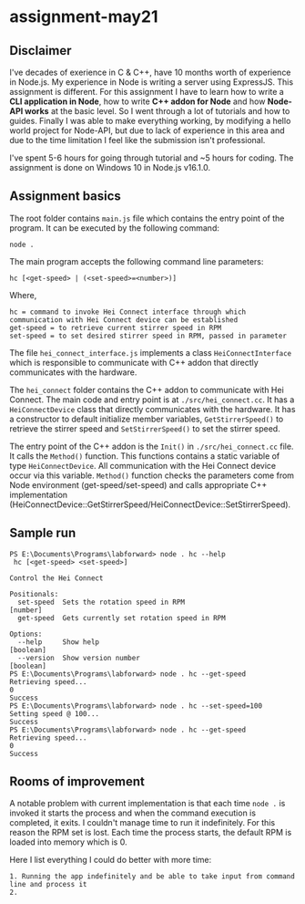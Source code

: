# assignment-may21
## Disclaimer
I've decades of exerience in C & C++, have 10 months worth of experience in Node.js. My experience in Node is writing a server using ExpressJS. This assignment is different. For this assignment I have to learn how to write a __CLI application in Node__, how to write __C++ addon for Node__ and how __Node-API works__ at the basic level. So I went through a lot of tutorials and how to guides. Finally I was able to make everything working, by modifying a hello world project for Node-API, but due to lack of experience in this area and due to the time limitation I feel like the submission isn't professional.

I've spent 5-6 hours for going through tutorial and ~5 hours for coding. The assignment is done on Windows 10 in Node.js v16.1.0.

## Assignment basics
The root folder contains `main.js` file which contains the entry point of the program. It can be executed by the following command:

    node .
    
The main program accepts the following command line parameters:

    hc [<get-speed> | (<set-speed>=<number>)]

Where,

    hc = command to invoke Hei Connect interface through which communication with Hei Connect device can be established
    get-speed = to retrieve current stirrer speed in RPM
    set-speed = to set desired stirrer speed in RPM, passed in parameter
    
The file `hei_connect_interface.js` implements a class `HeiConnectInterface` which is responsible to communicate with C++ addon that directly communicates with the hardware.

The `hei_connect` folder contains the C++ addon to communicate with Hei Connect. The main code and entry point is at `./src/hei_connect.cc`. It has a `HeiConnectDevice` class that directly communicates with the hardware. It has a constructor to default initialize member variables, `GetStirrerSpeed()` to retrieve the stirrer speed and `SetStirrerSpeed()` to set the stirrer speed.

The entry point of the C++ addon is the `Init()` in `./src/hei_connect.cc` file. It calls the `Method()` function. This functions contains a static variable of type `HeiConnectDevice`. All communication with the Hei Connect device occur via this variable. `Method()` function checks the parameters come from Node environment (get-speed/set-speed) and calls appropriate C++ implementation (HeiConnectDevice::GetStirrerSpeed/HeiConnectDevice::SetStirrerSpeed).

## Sample run
    PS E:\Documents\Programs\labforward> node . hc --help
     hc [<get-speed> <set-speed>]

    Control the Hei Connect

    Positionals:
      set-speed  Sets the rotation speed in RPM                             [number]
      get-speed  Gets currently set rotation speed in RPM

    Options:
      --help     Show help                                                 [boolean]
      --version  Show version number                                       [boolean]
    PS E:\Documents\Programs\labforward> node . hc --get-speed
    Retrieving speed...
    0
    Success
    PS E:\Documents\Programs\labforward> node . hc --set-speed=100
    Setting speed @ 100...
    Success
    PS E:\Documents\Programs\labforward> node . hc --get-speed
    Retrieving speed...
    0
    Success

## Rooms of improvement
A notable problem with current implementation is that each time `node .` is invoked it starts the process and when the command execution is completed, it exits. I couldn't manage time to run it indefinitely. For this reason the RPM set is lost. Each time the process starts, the default RPM is loaded into memory which is 0.

Here I list everything I could do better with more time:

    1. Running the app indefinitely and be able to take input from command line and process it
    2. 
